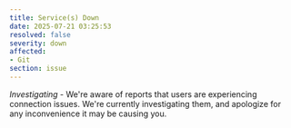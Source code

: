 ```yaml
---
title: Service(s) Down
date: 2025-07-21 03:25:53
resolved: false
severity: down
affected:
- Git
section: issue
---
```


*Investigating* - We're aware of reports that users are experiencing connection issues. We're currently investigating them, and apologize for any inconvenience it may be causing you.
